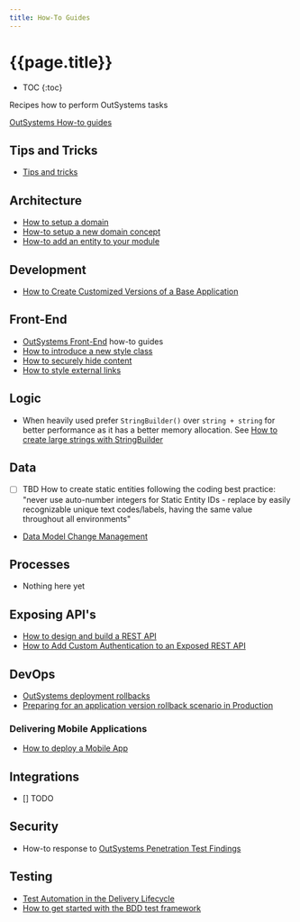 ```yaml
---
title: How-To Guides
---
```

# {{page.title}}

* TOC
{:toc}

Recipes how to perform OutSystems tasks

[OutSystems How-to guides]

## Tips and Tricks

* [Tips and tricks]

## Architecture

* [How to setup a domain](how-to-setup-a-new-domain.md)
* [How-to setup a new domain concept](how-to-setup-a-new-domain-concept.md)
* [How-to add an entity to your module](how-to-add-an-entity-to-your-module.md)

## Development

* [How to Create Customized Versions of a Base Application](https://itnext.io/how-to-dynamically-import-the-customized-product-theme-in-the-base-product-b10b534e3e1a")

## Front-End

* [OutSystems Front-End</a> how-to guides](https://success.outsystems.com/Documentation/How-to_Guides/Front-End)
* [How to introduce a new style class](how-to-introduce-a-new-style-class.md)
* [How to securely hide content](how-to-securely-hide-content.md)
* [How to style external links](how-to-style-externallinks.md)

## Logic

* When heavily used prefer `StringBuilder()` over `string + string` for better performance as it has a better memory allocation. See [How to create large strings with StringBuilder](https://success.outsystems.com/Documentation/How-to_Guides/Logic/How_to_create_large_strings_with_StringBuilder)

## Data

* [ ] TBD How to create static entities following the coding best practice: "never use auto-number integers for Static Entity IDs - replace by easily recognizable unique text codes/labels, having the same value throughout all environments"
* [Data Model Change Management](DataModelChangeManagement.md)

## Processes

* Nothing here yet

## Exposing API's

* [How to design and build a REST API](how-to-draft-a-rest-api.md)
* [How to Add Custom Authentication to an Exposed REST API](how-to-add-custom-authentication-to-an-exposed-rest-api.md)

## DevOps

* [OutSystems deployment rollbacks](https://itnext.io/outsystems-deployment-rollbacks-8b3c010f5f90)
* [Preparing for an application version rollback scenario in Production](https://www.outsystems.com/forums/discussion/15466/preparing-for-an-application-version-rollback-scenario-in-production/)

### Delivering Mobile Applications

* [How to deploy a Mobile App](how-to-deploy-a-mobile-app.md)

## Integrations

* [] TODO

## Security

* How-to response to [OutSystems Penetration Test Findings](OutSystemsPenTestFindings.md)

## Testing

* [Test Automation in the Delivery Lifecycle]
* [How to get started with the BDD test framework]

[OutSystems How-To Guides]: https://success.outsystems.com/Documentation/How-to_Guides
[Tips and tricks]: TipsAndTricks.md
[Test Automation in the Delivery Lifecycle]: https://success.outsystems.com/Documentation/11/Managing_the_Applications_Lifecycle/Test_Automation_in_the_Delivery_Lifecycle
[How to get started with the BDD test framework]: How-to-get-started-with-the-BDD-testframework.md
